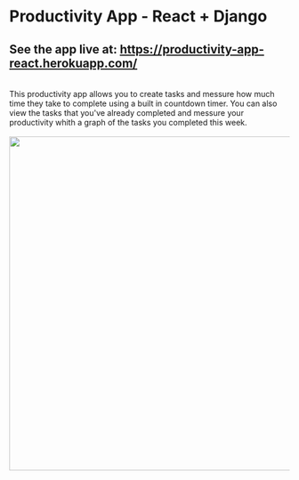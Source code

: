 # Productivity App - React + Django

## See the app live at: https://productivity-app-react.herokuapp.com/
<br />
This productivity app allows you to create tasks and messure how much time they take to complete using a built in countdown timer. You can also view the tasks that you've already completed and messure your productivity whith a graph of the tasks you completed this week.

<div style="text-align:center">
<br />
<img src="https://user-images.githubusercontent.com/22478717/95137638-22488480-072e-11eb-8631-f1c55de3ad70.gif" style="height: 600px">
</div>